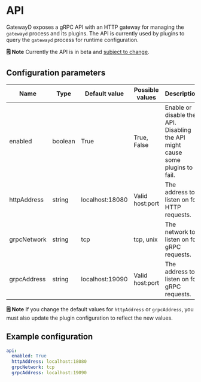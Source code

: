 # API

GatewayD exposes a gRPC API with an HTTP gateway for managing the `gatewayd` process and its plugins. The API is currently used by plugins to query the `gatewayd` process for runtime configuration.

**🗒️ Note**
Currently the API is in beta and [subject to change](https://github.com/gatewayd-io/gatewayd/issues/181).

## Configuration parameters

| Name        | Type    | Default value   | Possible values | Description                                                                    |
| ----------- | ------- | --------------- | --------------- | ------------------------------------------------------------------------------ |
| enabled     | boolean | True            | True, False     | Enable or disable the API. Disabling the API might cause some plugins to fail. |
| httpAddress | string  | localhost:18080 | Valid host:port | The address to listen on for HTTP requests.                                    |
| grpcNetwork | string  | tcp             | tcp, unix       | The network to listen on for gRPC requests.                                    |
| grpcAddress | string  | localhost:19090 | Valid host:port | The address to listen on for gRPC requests.                                    |

**🗒️ Note**
If you change the default values for `httpAddress` or `grpcAddress`, you must also update the plugin configuration to reflect the new values.

## Example configuration

```yaml
api:
  enabled: True
  httpAddress: localhost:18080
  grpcNetwork: tcp
  grpcAddress: localhost:19090
```
